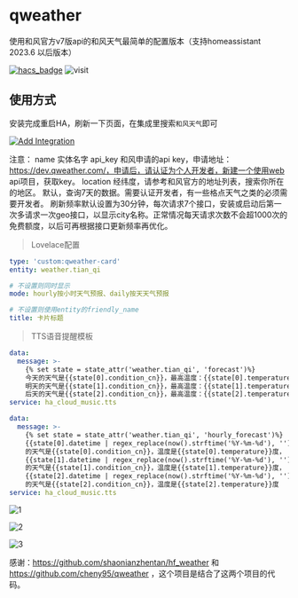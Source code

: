 # qweather
使用和风官方v7版api的和风天气最简单的配置版本（支持homeassistant 2023.6 以后版本）

[![hacs_badge](https://img.shields.io/badge/Home-Assistant-%23049cdb)](https://www.home-assistant.io/)
![visit](https://visitor-badge.laobi.icu/badge?page_id=dscao.qweather&left_text=visit)

## 使用方式

安装完成重启HA，刷新一下页面，在集成里搜索`和风天气`即可

[![Add Integration](https://my.home-assistant.io/badges/config_flow_start.svg)](https://my.home-assistant.io/redirect/config_flow_start?domain=hf_weather)

注意：
name 实体名字
api_key 和风申请的api key，申请地址：https://dev.qweather.com/，申请后，请认证为个人开发者，新建一个使用web api项目，获取key。
location 经纬度，请参考和风官方的地址列表，搜索你所在的地区。
默认，查询7天的数据。需要认证开发者，有一些格点天气之类的必须需要开发者。
刷新频率默认设置为30分钟，每次请求7个接口，安装或启动后第一次多请求一次geo接口，以显示city名称。正常情况每天请求次数不会超1000次的免费额度，以后可再根据接口更新频率再优化。

> Lovelace配置

```yaml
type: 'custom:qweather-card'
entity: weather.tian_qi

# 不设置则同时显示
mode: hourly按小时天气预报、daily按天天气预报

# 不设置则使用entity的friendly_name
title: 卡片标题
```

> TTS语音提醒模板
```yaml
data:
  message: >-
    {% set state = state_attr('weather.tian_qi', 'forecast')%}
    今天的天气是{{state[0].condition_cn}}，最高温度：{{state[0].temperature}}度，最低温度：{{state[0].templow}}度，
    明天的天气是{{state[1].condition_cn}}，最高温度：{{state[1].temperature}}度，最低温度：{{state[1].templow}}度，
    后天的天气是{{state[2].condition_cn}}，最高温度：{{state[2].temperature}}度，最低温度：{{state[2].templow}}度
service: ha_cloud_music.tts
```

```yaml
data:
  message: >-
    {% set state = state_attr('weather.tian_qi', 'hourly_forecast')%}
    {{state[0].datetime | regex_replace(now().strftime('%Y-%m-%d'), '')}}
    的天气是{{state[0].condition_cn}}，温度是{{state[0].temperature}}度，
    {{state[1].datetime | regex_replace(now().strftime('%Y-%m-%d'), '')}}
    的天气是{{state[1].condition_cn}}，温度是{{state[1].temperature}}度，
    {{state[2].datetime | regex_replace(now().strftime('%Y-%m-%d'), '')}}
    的天气是{{state[2].condition_cn}}，温度是{{state[2].temperature}}度
service: ha_cloud_music.tts
```

![1](https://github.com/dscao/qweather/assets/16587914/0c8432ae-d6b1-4a44-a111-753c961ccabd)

![2](https://github.com/dscao/qweather/assets/16587914/97a6fb78-4210-4564-9397-718526abc6d9)

![3](https://github.com/dscao/qweather/assets/16587914/57b7bff6-a8dd-4e30-9f03-4bcd6b2b1868)

感谢：https://github.com/shaonianzhentan/hf_weather 和 https://github.com/cheny95/qweather ，这个项目是结合了这两个项目的代码。
